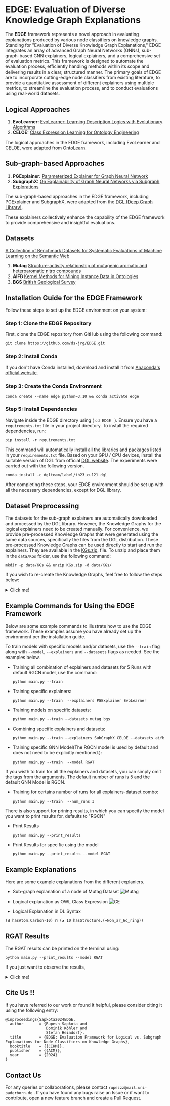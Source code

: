 # EDGE: Evaluation of Diverse Knowledge Graph Explanations

The **EDGE** framework represents a novel approach in evaluating explanations produced by various node classifiers on knowledge graphs. Standing for "Evaluation of Diverse Knowledge Graph Explanations," EDGE integrates an array of advanced Graph Neural Networks (GNNs), sub-graph-based GNN explainers, logical explainers, and a comprehensive set of evaluation metrics. This framework is designed to automate the evaluation process, efficiently handling methods within its scope and delivering results in a clear, structured manner. The primary goals of EDGE are to incorporate cutting-edge node classifiers from existing literature, to provide a quantitative assessment of different explainers using multiple metrics, to streamline the evaluation process, and to conduct evaluations using real-world datasets.


## Logical Approaches
1. **EvoLearner:** [EvoLearner: Learning Description Logics with Evolutionary Algorithms](https://arxiv.org/abs/2111.04879)
2. **CELOE:**  [Class Expression Learning for Ontology Engineering](https://www.sciencedirect.com/science/article/pii/S1570826811000023)

The logical approaches in the EDGE framework, including EvoLearner and CELOE, were adapted from [OntoLearn](https://github.com/dice-group/Ontolearn).


## Sub-graph-based Approaches
1. **PGExplainer:**  [Parameterized Explainer for Graph Neural Network](https://arxiv.org/abs/2011.04573)
2. **SubgraphX:**  [On Explainability of Graph Neural Networks via Subgraph Explorations](https://arxiv.org/abs/2102.05152)

The sub-graph-based approaches in the EDGE framework, including PGExplainer and SubgraphX, were adapted from the [DGL (Deep Graph Library)](https://docs.dgl.ai/en/1.1.x/api/python/nn-pytorch.html).

These explainers collectively enhance the capability of the EDGE framework to provide comprehensive and insightful evaluations.


## Datasets
[A Collection of Benchmark Datasets for Systematic Evaluations of Machine Learning on the Semantic Web](https://link.springer.com/chapter/10.1007/978-3-319-46547-0_20)
1. **Mutag** [Structure-activity relationship of mutagenic aromatic and heteroaromatic nitro compounds](https://pubmed.ncbi.nlm.nih.gov/1995902/)
2. **AIFB** [Kernel Methods for Mining Instance Data in Ontologies](https://link.springer.com/chapter/10.1007/978-3-540-76298-0_5)
3. **BGS** [British Geological Survey](https://www.bgs.ac.uk/datasets/bgs-geology-625k-digmapgb/)


## Installation Guide for the EDGE Framework

Follow these steps to set up the EDGE environment on your system:

### Step 1: Clone the EDGE Repository

First, clone the EDGE repository from GitHub using the following command:

```shell
git clone https://github.com/ds-jrg/EDGE.git
```

### Step 2: Install Conda

If you don't have Conda installed, download and install it from [Anaconda's official website](https://www.anaconda.com/products/individual).


### Step 3: Create the Conda Environment

```shell
conda create --name edge python=3.10 && conda activate edge
```


### Step 5: Install Dependencies

Navigate inside the EDGE directory using ( `cd EDGE ` ). Ensure you have a `requirements.txt` file in your project directory. To install the required dependencies, run:

```shell
pip install -r requirements.txt
```

This command will automatically install all the libraries and packages listed in your `requirements.txt` file. Based on your GPU / CPU devices, install the suitable version of DGL from official [DGL website](https://www.dgl.ai/pages/start.html). The experiments were carried out with the following version.
```shell
conda install -c dglteam/label/th23_cu121 dgl
```
After completing these steps, your EDGE environment should be set up with all the necessary dependencies, except for DGL library.

## Dataset Preprocessing
The datasets for the sub-graph explainers are automatically downloaded and processed by the DGL library. However, the Knowledge Graphs for the logical explainers need to be created manually. For convenience, we provide pre-processed Knowledge Graphs that were generated using the same data sources, specifically the files from the DGL distribution. These pre-processed Knowledge Graphs can be used directly to start and run the explainers. They are available in the [KGs.zip](KGs.zip). file. To unzip and place them in the `data/KGs` folder, use the following command:
```shell
mkdir -p data/KGs && unzip KGs.zip -d data/KGs/ 
```
If you wish to re-create the Knowledge Graphs, feel free to follow the steps below:
<details><summary> Click me! </summary>
### Installing the ROBOT Tool

For converting N3/NT files to the OWL file format within the EDGE framework, the ROBOT (RObotic Batch Ontology) tool is required. However, if you want to use the Knowledge Graph data that are readily avilable, you can skip the installation of ROBOT library and also the preprocessing steps.

Download the ROBOT tool from its official website for the latest release and installation instructions:

[ROBOT Official Website](http://robot.obolibrary.org/)

Follow the instructions on the website to download and install ROBOT. Ensure it's properly installed and configured on your system for use with the EDGE framework.


If you have a linux based system, you can also easily execute all the preprocessing steps using a single script. First, provide the required permissions to the preprocessing script. Then execute the script.
```shell
chmod +x preprocess.sh
```

```shell
./preprocess.sh
```
</details>

## Example Commands for Using the EDGE Framework

Below are some example commands to illustrate how to use the EDGE framework. These examples assume you have already set up the environment per the installation guide.


To train models with specific models and/or datasets, use the `--train` flag along with `--model`, `--explainers`  and `--datasets` flags as needed. See the examples below.

- Training all combination of explainers and datasets for 5 Runs with default RGCN model, use the command:
  ```shell
  python main.py --train 
  ```

- Training specific explainers:
  ```shell
  python main.py --train  --explainers PGExplainer EvoLearner 
  ```

- Training models on specific datasets:
  ```shell
  python main.py --train --datasets mutag bgs
  ```

- Combining specific explainers and datasets:
  ```shell
  python main.py --train --explainers SubGraphX CELOE --datasets aifb
  ```
- Training specific GNN Model(The RGCN model is used by default and does not need to be explicitly mentioned.):
  ```shell
  python main.py --train  --model RGAT 
  ```


If you wisth to train for all the explainers and datasets, you can simply omit the tags from the arguments. The default number of runs is 5 and the default GNN Model is RGCN.

- Training for certains number of runs for all explainers-dataset combo:
  ```shell
  python main.py --train  --num_runs 3 
  ```
There is also support for prining results, in which you can specify the model you want to print results for, defaults to "RGCN"

- Print Results
  ```shell
  python main.py --print_results
  ```

- Print Results for specific using the model 
  ```shell
  python main.py --print_results --model RGAT
  ```

## Example Explanations
Here are some example explanations from the different explaniers.

- Sub-graph explanation of a node of Mutag Dataset
![Mutag](results/exp_visualizations/exp_pg_9193.png) 

- Logical explanation as OWL Class Expression
![CE](results/exp_visualizations/CE.png)

- Logical Explanation in DL Syntax
```
(∃ hasAtom.Carbon-10) ⊓ (≥ 10 hasStructure.(¬Non_ar_6c_ring))
```

## RGAT Results
The RGAT results can be printed on the terminal using:
```shell
python main.py --print_results --model RGAT
```
If you just want to observe the results, <details><summary> Click me! </summary>

| Model | Dataset | Pred Accuracy | Pred Precision | Pred Recall | Pred F1 Score | Exp Accuracy | Exp Precision | Exp Recall | Exp F1 Score |
|---|---|---|---|---|---|---|---|---|---|
| CELOE | aifb | 0.722 | 0.647 | 0.733 | 0.688 | 0.744 | 0.694 | 0.745 | 0.718 |
| EvoLearner | aifb | 0.65 | 0.545 | 0.987 | 0.702 | 0.672 | 0.574 | 0.986 | 0.724 |
| PGExplainer | aifb | 0.667 | 0.605 | 0.68 | 0.634 | 0.689 | 0.647 | 0.696 | 0.666 |
| SubGraphX | aifb | 0.656 | 0.595 | 0.68 | 0.628 | 0.667 | 0.624 | 0.683 | 0.647 |
| CELOE | bgs | 0.517 | 0.409 | 0.9 | 0.563 | 0.531 | 0.436 | 0.889 | 0.583 |
| EvoLearner | bgs | 0.531 | 0.418 | 0.92 | 0.575 | 0.559 | 0.454 | 0.931 | 0.609 |
| PGExplainer | bgs | 0.538 | 0.38 | 0.54 | 0.441 | 0.566 | 0.442 | 0.592 | 0.497 |
| SubGraphX | bgs | 0.524 | 0.381 | 0.6 | 0.465 | 0.566 | 0.445 | 0.662 | 0.529 |
| CELOE | mutag | 0.703 | 0.718 | 0.92 | 0.804 | 0.632 | 0.617 | 0.897 | 0.726 |
| EvoLearner | mutag | 0.685 | 0.707 | 0.92 | 0.795 | 0.632 | 0.612 | 0.904 | 0.725 |
| PGExplainer | mutag | 0.456 | 0.663 | 0.373 | 0.475 | 0.691 | 0.889 | 0.587 | 0.681 |
| SubGraphX | mutag | 0.432 | 0.635 | 0.347 | 0.445 | 0.674 | 0.88 | 0.565 | 0.66 |

</details>

## Cite Us !!

If you have referred to our work or found it helpful, please consider citing it using the following entry:

```
@inproceedings{Sapkota2024EDGE,
  author       = {Rupesh Sapkota and
                  Dominik Köhler and
                  Stefan Heindorf},
  title        = {EDGE: Evaluation Framework for Logical vs. Subgraph
Explanations for Node Classifiers on Knowledge Graphs},
  booktitle    = {{CIKM}},
  publisher    = {{ACM}},
  year         = {2024}
}
```

## Contact Us
For any queries or collaborations, please contact ```rupezzz@mail.uni-paderborn.de``` . If you have found any bugs raise an Issue or  if want to contribute, open a new feature branch and create a Pull Request.